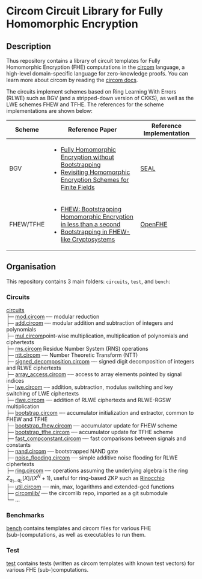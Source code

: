# Circom Circuit Library for Fully Homomorphic Encryption

## Description
Thus repository contains a library of circuit templates for Fully Homomorphic Encryption (FHE) computations in the [circom](https://github.com/iden3/circom) language, a high-level domain-specific language for zero-knowledge proofs. You can learn more about circom by reading the [circom docs](https://docs.circom.io/). 

The circuits implement schemes based on Ring Learning With Errors (RLWE) such as BGV (and a stripped-down version of CKKS), as well as the LWE schemes FHEW and TFHE. The references for the scheme implementations are shown below: 

| Scheme | Reference Paper | Reference Implementation |
|---|---|---|
| BGV | <ul> <li> [Fully Homomorphic Encryption without Bootstrapping](https://eprint.iacr.org/2011/277) </li> <li> [Revisiting Homomorphic Encryption Schemes for Finite Fields](https://eprint.iacr.org/2021/204) </li> </ul> | [SEAL](https://github.com/microsoft/seal) |
| FHEW/TFHE | <ul> <li>[FHEW: Bootstrapping Homomorphic Encryption in less than a second](https://eprint.iacr.org/2014/816) </li> <li> [Bootstrapping in FHEW-like Cryptosystems](https://eprint.iacr.org/2020/086) </li> </ul> | [OpenFHE](https://github.com/openfheorg/openfhe-development) |

## Organisation

This repository contains 3 main folders: `circuits`, `test`, and `bench`: 

### Circuits
[circuits](/tree/main/circuits/)<br>
├─ [mod.circom](/blob/main/circuits/mod.circom) ┄┄ modular reduction <br>
├─ [add.circom](/blob/main/circuits/add.circom) ┄┄ modular addition and subtraction of integers and polynomials    <br>
├─ [mul.circom](/blob/main/circuits/mul.circom)point-wise multiplication, multiplication of polynomials and ciphertexts <br>
├─ [rns.circom](/blob/main/circuits/rns.circom) Residue Number System (RNS) operations <br>
├─ [ntt.circom](/blob/main/circuits/ntt.circom) ┄┄ Number Theoretic Transform (NTT) <br>
├─ [signed_decomposition.circom](/blob/main/circuits/signed_decomposition.circom) ┄┄ signed digit decomposition of integers and RLWE ciphertexts <br>
├─ [array_access.circom](/blob/main/circuits/array_access.circom) ┄┄ access to array elements pointed by signal indices <br>
├─ [lwe.circom](/blob/main/circuits/lwe.circom) ┄┄ addition, subtraction, modulus switching and key switching of LWE ciphertexts <br>
├─ [rlwe.circom](/blob/main/circuits/rlwe.circom) ┄┄ addition of RLWE ciphertexts and RLWE-RGSW multiplication <br>
├─ [bootstrap.circom](/blob/main/circuits/bootstrap.circom) ┄┄ accumulator initialization and extractor, common to FHEW and TFHE  <br>
├─ [bootstrap_fhew.circom](/blob/main/circuits/bootstrap_fhew.circom) ┄┄ accumulator update for FHEW scheme   <br>
├─ [bootstrap_tfhe.circom](/blob/main/circuits/bootstrap_tfhe.circom) ┄┄ accumulator update for TFHE scheme   <br>
├─ [fast_compconstant.circom](/blob/main/circuits/fast_compconstant.circom) ┄┄ fast comparisons between signals and constants <br>
├─ [nand.circom](/blob/main/circuits/nand.circom) ┄┄ bootstrapped NAND gate <br>
├─ [noise_flooding.circom](/blob/main/circuits/noise_flooding.circom) ┄┄ simple additive noise flooding for RLWE ciphertexts <br>
├─ [ring.circom](/blob/main/circuits/ring.circom) ┄┄ operations assuming the underlying algebra is the ring $Z_{q_1\dots q_L}[X]/(X^N+1)$, useful for ring-based ZKP such as [Rinocchio](https://github.com/zkfhe/ringSNARK) <br>
├─ [util.circom](/blob/main/circuits/util.circom) ┄┄ min, max, logarithms and extended-gcd functions <br>
├─ [circomlib/](/blob/main/circuits/circomlib/)  ┄┄ the circomlib repo, imported as a git submodule <br>
└─ ...

### Benchmarks
[bench](/tree/main/treebench/) contains templates and circom files for various FHE (sub-)computations, as well as executables to run them. 

### Test
[test](/tree/main/test/) contains tests (written as circom templates with known test vectors) for various FHE (sub-)computations. 